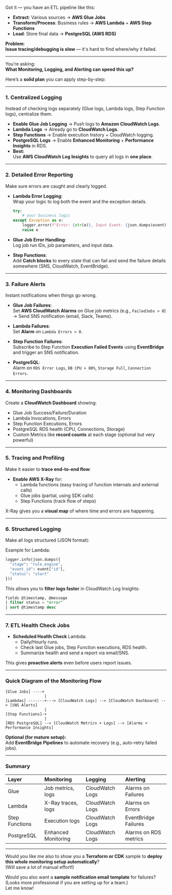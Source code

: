 Got it — you have an ETL pipeline like this:

- **Extract**: Various sources → **AWS Glue Jobs**
- **Transform/Process**: Business rules → **AWS Lambda** + **AWS Step Functions**
- **Load**: Store final data → **PostgreSQL (AWS RDS)**

**Problem**:  
**Issue tracing/debugging is slow** — it's hard to find where/why it failed.

---

You’re asking:  
**What Monitoring, Logging, and Alerting can speed this up?**

Here’s a **solid plan** you can apply step-by-step:

---

### 1. **Centralized Logging**
Instead of checking logs separately (Glue logs, Lambda logs, Step Function logs), centralize them.

- **Enable Glue Job Logging** → Push logs to **Amazon CloudWatch Logs**.
- **Lambda Logs** → Already go to **CloudWatch Logs**.
- **Step Functions** → Enable execution history + CloudWatch logging.
- **PostgreSQL Logs** → Enable **Enhanced Monitoring** + **Performance Insights** in RDS.
- **Best:**  
  Use **AWS CloudWatch Log Insights** to query all logs in **one place**.

---

### 2. **Detailed Error Reporting**
Make sure errors are caught and clearly logged.

- **Lambda Error Logging**:  
  Wrap your logic to log both the event and the exception details.
  ```python
  try:
      # your business logic
  except Exception as e:
      logger.error(f"Error: {str(e)}, Input Event: {json.dumps(event)}")
      raise e
  ```

- **Glue Job Error Handling**:  
  Log job run IDs, job parameters, and input data.

- **Step Functions**:  
  Add **Catch blocks** to every state that can fail and send the failure details somewhere (SNS, CloudWatch, EventBridge).

---

### 3. **Failure Alerts**
Instant notifications when things go wrong.

- **Glue Job Failures**:  
  Set **AWS CloudWatch Alarms** on Glue job metrics (e.g., `FailedJobs > 0`) → Send SNS notification (email, Slack, Teams).

- **Lambda Failures**:  
  Set **Alarm** on `Lambda Errors > 0`.

- **Step Function Failures**:  
  Subscribe to Step Function **Execution Failed Events** using **EventBridge** and trigger an SNS notification.

- **PostgreSQL**:  
  Alarm on `RDS Error Logs`, `DB CPU > 80%`, `Storage Full`, `Connection Errors`.

---

### 4. **Monitoring Dashboards**
Create a **CloudWatch Dashboard** showing:

- Glue Job Success/Failure/Duration
- Lambda Invocations, Errors
- Step Function Executions, Errors
- PostgreSQL RDS health (CPU, Connections, Storage)
- Custom Metrics like **record counts** at each stage (optional but very powerful)

---

### 5. **Tracing and Profiling**
Make it easier to **trace end-to-end flow**:

- **Enable AWS X-Ray** for:
  - Lambda functions (easy tracing of function internals and external calls)
  - Glue jobs (partial, using SDK calls)
  - Step Functions (track flow of steps)

X-Ray gives you a **visual map** of where time and errors are happening.

---

### 6. **Structured Logging**
Make all logs structured (JSON format):

Example for Lambda:
```python
logger.info(json.dumps({
  "stage": "rule_engine",
  "event_id": event["id"],
  "status": "start"
}))
```

This allows you to **filter logs faster** in CloudWatch Log Insights:
```sql
fields @timestamp, @message
| filter status = "error"
| sort @timestamp desc
```

---

### 7. **ETL Health Check Jobs**
- **Scheduled Health Check** Lambda:
  - Daily/Hourly runs.
  - Check last Glue jobs, Step Function executions, RDS health.
  - Summarize health and send a report via email/SNS.
  
This gives **proactive alerts** even before users report issues.

---

### Quick Diagram of the Monitoring Flow

```
[Glue Jobs] ----+
                 |
[Lambdas] -------+---> [CloudWatch Logs] --> [CloudWatch Dashboard] --> [SNS Alerts]
                 |
[Step Functions]-+
                 |
[RDS PostgreSQL] --> [CloudWatch Metrics + Logs] --> [Alarms + Performance Insights]
```

**Optional (for mature setup):**  
Add **EventBridge Pipelines** to automate recovery (e.g., auto-retry failed jobs).

---

### Summary

| Layer | Monitoring | Logging | Alerting |
|:-----|:------------|:--------|:---------|
| Glue | Job metrics, logs | CloudWatch Logs | Alarms on Failures |
| Lambda | X-Ray traces, logs | CloudWatch Logs | Alarms on Errors |
| Step Functions | Execution logs | CloudWatch Logs | EventBridge Failures |
| PostgreSQL | Enhanced Monitoring | CloudWatch Logs | Alarms on RDS metrics |

---

Would you like me also to show you a **Terraform or CDK** sample to **deploy this whole monitoring setup automatically**?  
(Will save a lot of manual effort!)  

Would you also want a **sample notification email template** for failures? (Looks more professional if you are setting up for a team.)  
Let me know!
